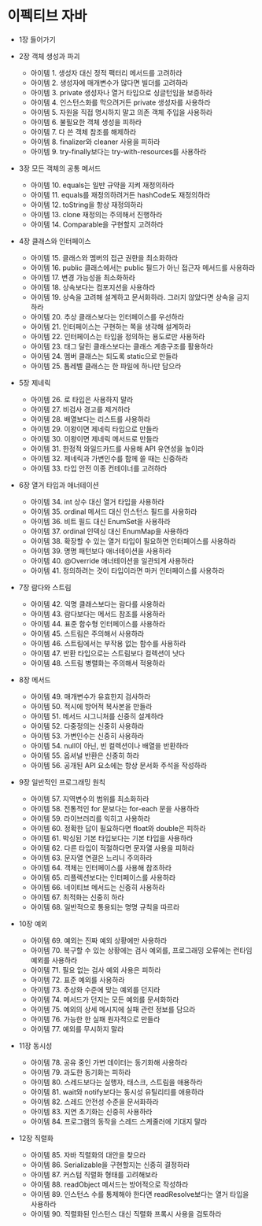 # 이펙티브 자바

* 1장 들어가기

* 2장 객체 생성과 파괴
  * 아이템 1. 생성자 대신 정적 팩터리 메서드를 고려하라
  * 아이템 2. 생성자에 매개변수가 많다면 빌더를 고려하라
  * 아이템 3. private 생성자나 열거 타입으로 싱글턴임을 보증하라
  * 아이템 4. 인스턴스화를 막으려거든 private 생성자를 사용하라
  * 아이템 5. 자원을 직접 명시하지 말고 의존 객체 주입을 사용하라
  * 아이템 6. 불필요한 객체 생성을 피하라
  * 아이템 7. 다 쓴 객체 참조를 해제하라
  * 아이템 8. finalizer와 cleaner 사용을 피하라
  * 아이템 9. try-finally보다는 try-with-resources를 사용하라

* 3장 모든 객체의 공통 메서드
	* 아이템 10. equals는 일반 규약을 지켜 재정의하라
	* 아이템 11. equals를 재정의하려거든 hashCode도 재정의하라
	* 아이템 12. toString을 항상 재정의하라
	* 아이템 13. clone 재정의는 주의해서 진행하라
	* 아이템 14. Comparable을 구현할지 고려하라

* 4장 클래스와 인터페이스
	* 아이템 15. 클래스와 멤버의 접근 권한을 최소화하라
	* 아이템 16. public 클래스에서는 public 필드가 아닌 접근자 메서드를 사용하라
	* 아이템 17. 변경 가능성을 최소화하라
	* 아이템 18. 상속보다는 컴포지션을 사용하라
	* 아이템 19. 상속을 고려해 설계하고 문서화하라. 그러지 않았다면 상속을 금지하라
	* 아이템 20. 추상 클래스보다는 인터페이스를 우선하라
	* 아이템 21. 인터페이스는 구현하는 쪽을 생각해 설계하라
	* 아이템 22. 인터페이스는 타입을 정의하는 용도로만 사용하라
	* 아이템 23. 태그 달린 클래스보다는 클래스 계층구조를 활용하라
	* 아이템 24. 멤버 클래스는 되도록 static으로 만들라
	* 아이템 25. 톱레벨 클래스는 한 파일에 하나만 담으라

* 5장 제네릭
	* 아이템 26. 로 타입은 사용하지 말라
	* 아이템 27. 비검사 경고를 제거하라
	* 아이템 28. 배열보다는 리스트를 사용하라
	* 아이템 29. 이왕이면 제네릭 타입으로 만들라
	* 아이템 30. 이왕이면 제네릭 메서드로 만들라
	* 아이템 31. 한정적 와일드카드를 사용해 API 유연성을 높이라
	* 아이템 32. 제네릭과 가변인수를 함께 쓸 때는 신중하라
	* 아이템 33. 타입 안전 이종 컨테이너를 고려하라

* 6장 열거 타입과 애너테이션
	* 아이템 34. int 상수 대신 열거 타입을 사용하라
	* 아이템 35. ordinal 메서드 대신 인스턴스 필드를 사용하라
	* 아이템 36. 비트 필드 대신 EnumSet을 사용하라
	* 아이템 37. ordinal 인덱싱 대신 EnumMap을 사용하라
	* 아이템 38. 확장할 수 있는 열거 타입이 필요하면 인터페이스를 사용하라
	* 아이템 39. 명명 패턴보다 애너테이션을 사용하라
	* 아이템 40. @Override 애너테이션을 일관되게 사용하라
	* 아이템 41. 정의하려는 것이 타입이라면 마커 인터페이스를 사용하라

* 7장 람다와 스트림
	* 아이템 42. 익명 클래스보다는 람다를 사용하라
	* 아이템 43. 람다보다는 메서드 참조를 사용하라
	* 아이템 44. 표준 함수형 인터페이스를 사용하라
	* 아이템 45. 스트림은 주의해서 사용하라
	* 아이템 46. 스트림에서는 부작용 없는 함수를 사용하라
	* 아이템 47. 반환 타입으로는 스트림보다 컬렉션이 낫다
	* 아이템 48. 스트림 병렬화는 주의해서 적용하라

* 8장 메서드
  * 아이템 49. 매개변수가 유효한지 검사하라
  * 아이템 50. 적시에 방어적 복사본을 만들라
  * 아이템 51. 메서드 시그니처를 신중히 설계하라
  * 아이템 52. 다중정의는 신중히 사용하라
  * 아이템 53. 가변인수는 신중히 사용하라
  * 아이템 54. null이 아닌, 빈 컬렉션이나 배열을 반환하라
  * 아이템 55. 옵셔널 반환은 신중히 하라
  * 아이템 56. 공개된 API 요소에는 항상 문서화 주석을 작성하라
 
* 9장 일반적인 프로그래밍 원칙
	* 아이템 57. 지역변수의 범위를 최소화하라
	* 아이템 58. 전통적인 for 문보다는 for-each 문을 사용하라
	* 아이템 59. 라이브러리를 익히고 사용하라
	* 아이템 60. 정확한 답이 필요하다면 float와 double은 피하라
	* 아이템 61. 박싱된 기본 타입보다는 기본 타입을 사용하라
	* 아이템 62. 다른 타입이 적절하다면 문자열 사용을 피하라
	* 아이템 63. 문자열 연결은 느리니 주의하라
	* 아이템 64. 객체는 인터페이스를 사용해 참조하라
	* 아이템 65. 리플렉션보다는 인터페이스를 사용하라
	* 아이템 66. 네이티브 메서드는 신중히 사용하라
	* 아이템 67. 최적화는 신중히 하라
	* 아이템 68. 일반적으로 통용되는 명명 규칙을 따르라
 
* 10장 예외
	* 아이템 69. 예외는 진짜 예외 상황에만 사용하라
	* 아이템 70. 복구할 수 있는 상황에는 검사 예외를, 프로그래밍 오류에는 런타임 예외를 사용하라
	* 아이템 71. 필요 없는 검사 예외 사용은 피하라
	* 아이템 72. 표준 예외를 사용하라
	* 아이템 73. 추상화 수준에 맞는 예외를 던지라
	* 아이템 74. 메서드가 던지는 모든 예외를 문서화하라
	* 아이템 75. 예외의 상세 메시지에 실패 관련 정보를 담으라
	* 아이템 76. 가능한 한 실패 원자적으로 만들라
	* 아이템 77. 예외를 무시하지 말라
 
* 11장 동시성
	* 아이템 78. 공유 중인 가변 데이터는 동기화해 사용하라
	* 아이템 79. 과도한 동기화는 피하라
	* 아이템 80. 스레드보다는 실행자, 태스크, 스트림을 애용하라
	* 아이템 81. wait와 notify보다는 동시성 유틸리티를 애용하라
	* 아이템 82. 스레드 안전성 수준을 문서화하라
	* 아이템 83. 지연 초기화는 신중히 사용하라
	* 아이템 84. 프로그램의 동작을 스레드 스케줄러에 기대지 말라

* 12장 직렬화
	* 아이템 85. 자바 직렬화의 대안을 찾으라
	* 아이템 86. Serializable을 구현할지는 신중히 결정하라
	* 아이템 87. 커스텀 직렬화 형태를 고려해보라
	* 아이템 88. readObject 메서드는 방어적으로 작성하라
	* 아이템 89. 인스턴스 수를 통제해야 한다면 readResolve보다는 열거 타입을 사용하라
	* 아이템 90. 직렬화된 인스턴스 대신 직렬화 프록시 사용을 검토하라

